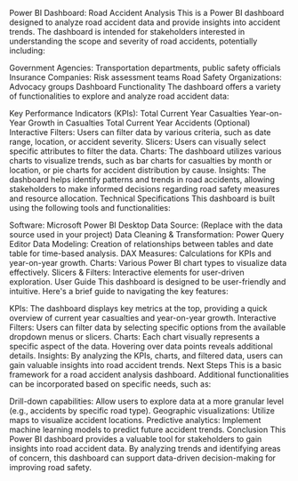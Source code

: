 Power BI Dashboard: Road Accident Analysis
This is a Power BI dashboard designed to analyze road accident data and provide insights into accident trends. The dashboard is intended for stakeholders interested in understanding the scope and severity of road accidents, potentially including:

Government Agencies: Transportation departments, public safety officials
Insurance Companies: Risk assessment teams
Road Safety Organizations: Advocacy groups
Dashboard Functionality
The dashboard offers a variety of functionalities to explore and analyze road accident data:

Key Performance Indicators (KPIs):
Total Current Year Casualties
Year-on-Year Growth in Casualties
Total Current Year Accidents (Optional)
Interactive Filters: Users can filter data by various criteria, such as date range, location, or accident severity.
Slicers: Users can visually select specific attributes to filter the data.
Charts: The dashboard utilizes various charts to visualize trends, such as bar charts for casualties by month or location, or pie charts for accident distribution by cause.
Insights: The dashboard helps identify patterns and trends in road accidents, allowing stakeholders to make informed decisions regarding road safety measures and resource allocation.
Technical Specifications
This dashboard is built using the following tools and functionalities:

Software: Microsoft Power BI Desktop
Data Source: (Replace with the data source used in your project)
Data Cleaning & Transformation: Power Query Editor
Data Modeling: Creation of relationships between tables and date table for time-based analysis.
DAX Measures: Calculations for KPIs and year-on-year growth.
Charts: Various Power BI chart types to visualize data effectively.
Slicers & Filters: Interactive elements for user-driven exploration.
User Guide
This dashboard is designed to be user-friendly and intuitive. Here's a brief guide to navigating the key features:

KPIs: The dashboard displays key metrics at the top, providing a quick overview of current year casualties and year-on-year growth.
Interactive Filters: Users can filter data by selecting specific options from the available dropdown menus or slicers.
Charts: Each chart visually represents a specific aspect of the data. Hovering over data points reveals additional details.
Insights: By analyzing the KPIs, charts, and filtered data, users can gain valuable insights into road accident trends.
Next Steps
This is a basic framework for a road accident analysis dashboard. Additional functionalities can be incorporated based on specific needs, such as:

Drill-down capabilities: Allow users to explore data at a more granular level (e.g., accidents by specific road type).
Geographic visualizations: Utilize maps to visualize accident locations.
Predictive analytics: Implement machine learning models to predict future accident trends.
Conclusion
This Power BI dashboard provides a valuable tool for stakeholders to gain insights into road accident data. By analyzing trends and identifying areas of concern, this dashboard can support data-driven decision-making for improving road safety.
